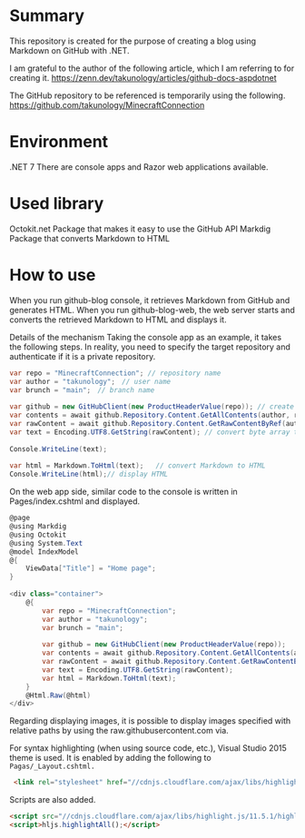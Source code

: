# Summary
This repository is created for the purpose of creating a blog using Markdown on GitHub with .NET.

I am grateful to the author of the following article, which I am referring to for creating it.
https://zenn.dev/takunology/articles/github-docs-aspdotnet

The GitHub repository to be referenced is temporarily using the following.
https://github.com/takunology/MinecraftConnection

# Environment
.NET 7
There are console apps and Razor web applications available.

# Used library
Octokit.net Package that makes it easy to use the GitHub API
Markdig Package that converts Markdown to HTML

# How to use
When you run github-blog console, it retrieves Markdown from GitHub and generates HTML.
When you run github-blog-web, the web server starts and converts the retrieved Markdown to HTML and displays it.

Details of the mechanism
Taking the console app as an example, it takes the following steps.
In reality, you need to specify the target repository and authenticate if it is a private repository.

```csharp
var repo = "MinecraftConnection"; // repository name  
var author = "takunology";　// user name  
var brunch = "main";　// branch name  
  
var github = new GitHubClient(new ProductHeaderValue(repo)); // create a GitHub client  
var contents = await github.Repository.Content.GetAllContents(author, repo); // get a list of files in the repository  
var rawContent = await github.Repository.Content.GetRawContentByRef(author, repo, contents[5].Path, brunch); // get the contents of the file. Example: get the fifth file (Readme_Jp)  
var text = Encoding.UTF8.GetString(rawContent); // convert byte array to string  
  
Console.WriteLine(text);  
  
var html = Markdown.ToHtml(text);   // convert Markdown to HTML  
Console.WriteLine(html);// display HTML 
```

On the web app side, similar code to the console is written in Pages/index.cshtml and displayed.
```csharp
@page  
@using Markdig  
@using Octokit  
@using System.Text  
@model IndexModel  
@{  
    ViewData["Title"] = "Home page";  
}  
  
<div class="container">  
    @{  
        var repo = "MinecraftConnection";  
        var author = "takunology";  
        var brunch = "main";  
  
        var github = new GitHubClient(new ProductHeaderValue(repo));  
        var contents = await github.Repository.Content.GetAllContents(author, repo);  
        var rawContent = await github.Repository.Content.GetRawContentByRef(author, repo, contents[5].Path, brunch);  
        var text = Encoding.UTF8.GetString(rawContent);  
        var html = Markdown.ToHtml(text);  
    }  
    @Html.Raw(@html)  
</div>  
```
Regarding displaying images, it is possible to display images specified with relative paths by using the raw.githubusercontent.com via.

For syntax highlighting (when using source code, etc.), Visual Studio 2015 theme is used. It is enabled by adding the following to 
`Pagas/_Layout.cshtml.`

```html
 <link rel="stylesheet" href="//cdnjs.cloudflare.com/ajax/libs/highlight.js/11.5.1/styles/vs2015.min.css">  

```
Scripts are also added.
```html
<script src="//cdnjs.cloudflare.com/ajax/libs/highlight.js/11.5.1/highlight.min.js"></script>  
<script>hljs.highlightAll();</script>  
```
